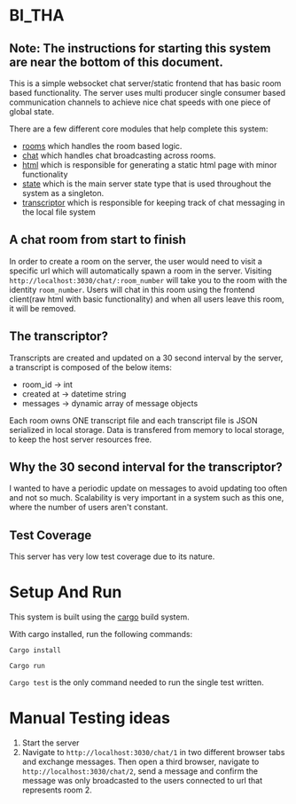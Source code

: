 # BI_THA

## Note: The instructions for starting this system are near the bottom of this document.

This is a simple websocket chat server/static frontend that has basic room based functionality. 
The server uses multi producer single consumer based communication channels to achieve nice chat speeds
with one piece of global state.

There are a few different core modules that help complete this system:

- [rooms](https://github.com/RonaldColyar/BI_THA/blob/main/src/server/rooms.rs) which handles the room based logic.
- [chat](https://github.com/RonaldColyar/BI_THA/blob/main/src/server/chat.rs) which handles chat broadcasting across rooms.
- [html](https://github.com/RonaldColyar/BI_THA/blob/main/src/server/html.rs) which is responsible for generating a static html page with minor functionality
- [state](https://github.com/RonaldColyar/BI_THA/blob/main/src/server/state.rs) which is the main server state type that is used throughout the system as a 
  singleton.
- [transcriptor](https://github.com/RonaldColyar/BI_THA/blob/main/src/server/transcriptor.rs) which is responsible for keeping track of chat messaging in the local file system


## A chat room from start to finish

In order to create a room on the server, the user would need to visit a specific url which will automatically spawn a room in the server.
Visiting `http://localhost:3030/chat/:room_number` will take you to the room with the identity `room_number`. Users will chat in this room using
the frontend client(raw html with basic functionality) and when all users leave this room, it will be removed. 

## The transcriptor?

Transcripts are created and updated on a 30 second interval by the server, a transcript is composed of the below items:

- room_id -> int
- created at -> datetime string
- messages -> dynamic array of message objects

Each room owns ONE transcript file and each transcript file is JSON serialized in local storage.
Data is transfered from memory to local storage, to keep the host server resources free.

## Why the 30 second interval for the transcriptor?
I wanted to have a periodic update on messages to avoid updating too often and not so much. Scalability is very important in a system such as this one, where the number of users aren't constant.

## Test Coverage
This server has very low test coverage due to its nature.

# Setup And Run

This system is built using the [cargo](https://doc.rust-lang.org/cargo/) build system. 

With cargo installed, run the following commands:

`Cargo install`

`Cargo run`

`Cargo test` is the only command needed to run the single test written.

# Manual Testing ideas
1. Start the server
2. Navigate to `http://localhost:3030/chat/1` in two different browser tabs and exchange messages. Then open a third browser, navigate to `http://localhost:3030/chat/2`, send a message and confirm the message was only broadcasted to the users connected to url that represents room 2.
